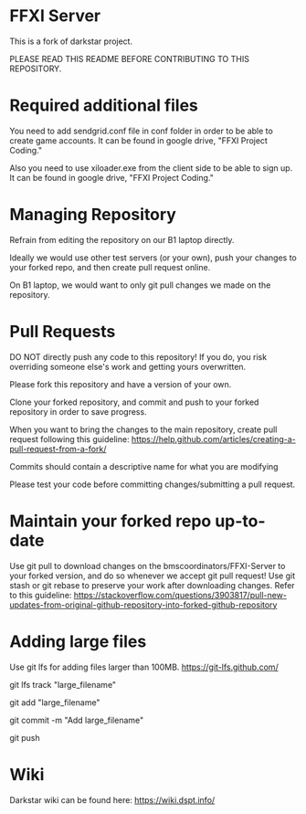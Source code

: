 FFXI Server
========

This is a fork of darkstar project.

PLEASE READ THIS README BEFORE CONTRIBUTING TO THIS REPOSITORY.

Required additional files
========
You need to add sendgrid.conf file in conf folder in order to be able to create game accounts. It can be found in google drive, "FFXI Project Coding."

Also you need to use xiloader.exe from the client side to be able to sign up. It can be found in google drive, "FFXI Project Coding."

Managing Repository
========
Refrain from editing the repository on our B1 laptop directly. 

Ideally we would use other test servers (or your own), push your changes to your forked repo, and then create pull request online.

On B1 laptop, we would want to only git pull changes we made on the repository.

Pull Requests
========
DO NOT directly push any code to this repository! If you do, you risk overriding someone else's work and getting yours overwritten.

Please fork this repository and have a version of your own.

Clone your forked repository, and commit and push to your forked repository in order to save progress.

When you want to bring the changes to the main repository, create pull request following this guideline: https://help.github.com/articles/creating-a-pull-request-from-a-fork/

Commits should contain a descriptive name for what you are modifying

Please test your code before committing changes/submitting a pull request.

Maintain your forked repo up-to-date
========
Use git pull to download changes on the bmscoordinators/FFXI-Server to your forked version, and do so whenever we accept git pull request! Use git stash or git rebase to preserve your work after downloading changes. Refer to this guideline: https://stackoverflow.com/questions/3903817/pull-new-updates-from-original-github-repository-into-forked-github-repository

Adding large files
========
Use git lfs for adding files larger than 100MB. https://git-lfs.github.com/

git lfs track "large_filename"

git add "large_filename"

git commit -m "Add large_filename"

git push

Wiki
========
Darkstar wiki can be found here:
https://wiki.dspt.info/
